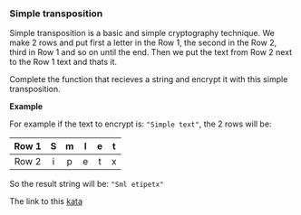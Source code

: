 ### Simple transposition

Simple transposition is a basic and simple cryptography technique. We make 2 rows and put first a letter in the Row 1, the second in the Row 2, third in Row 1 and so on until the end. Then we put the text from Row 2 next to the Row 1 text and thats it.

Complete the function that recieves a string and encrypt it with this simple transposition.

**Example**  

For example if the text to encrypt is: `"Simple text"`, the 2 rows will be:

Row 1|	S|	m|	l|		e|	t
:-:  |:-:|:-:|:-:|:-:  |:-:
Row 2	|i|	p|	e|	t|	x|	

So the result string will be: `"Sml etipetx"`  

The link to this [kata](https://www.codewars.com/kata/simple-transposition/javascript)
